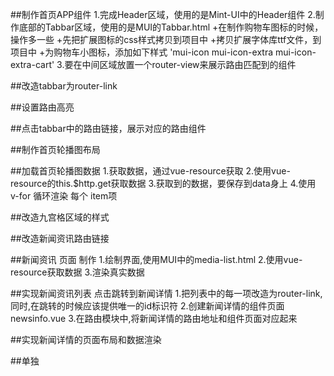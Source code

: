 ##制作首页APP组件
1.完成Header区域，使用的是Mint-UI中的Header组件
2.制作底部的Tabbar区域，使用的是MUI的Tabbar.html
  +在制作购物车图标的时候，操作多一些
  +先把扩展图标的css样式拷贝到项目中
  +拷贝扩展字体库ttf文件，到项目中
  +为购物车小图标，添加如下样式 'mui-icon mui-icon-extra mui-icon-extra-cart'
3.要在中间区域放置一个router-view来展示路由匹配到的组件

##改造tabbar为router-link


##设置路由高亮


##点击tabbar中的路由链接，展示对应的路由组件

##制作首页轮播图布局


##加载首页轮播图数据
1.获取数据，通过vue-resource获取
2.使用vue-resource的this.$http.get获取数据
3.获取到的数据，要保存到data身上
4.使用 v-for 循环渲染 每个 item项

##改造九宫格区域的样式

##改造新闻资讯路由链接

##新闻资讯 页面 制作
1.绘制界面,使用MUI中的media-list.html
2.使用vue-resource获取数据
3.渲染真实数据

##实现新闻资讯列表 点击跳转到新闻详情
1.把列表中的每一项改造为router-link,同时,在跳转的时候应该提供唯一的id标识符
2.创建新闻详情的组件页面newsinfo.vue
3.在路由模块中,将新闻详情的路由地址和组件页面对应起来


##实现新闻详情的页面布局和数据渲染

##单独